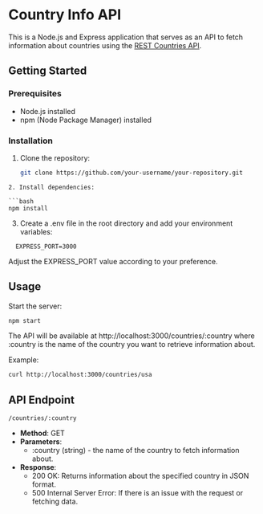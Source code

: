 # Country Info API

This is a Node.js and Express application that serves as an API to fetch information about countries using the [REST Countries API](https://restcountries.com/).

## Getting Started

### Prerequisites

- Node.js installed
- npm (Node Package Manager) installed

### Installation

1. Clone the repository:

   ```bash
   git clone https://github.com/your-username/your-repository.git
  ```
2. Install dependencies:

  ```bash
  npm install
  ```
3. Create a .env file in the root directory and add your environment variables:

  ```env
    EXPRESS_PORT=3000
  ```
  Adjust the EXPRESS_PORT value according to your preference.

## Usage
Start the server:
```bash
npm start
```

The API will be available at http://localhost:3000/countries/:country where :country is the name of the country you want to retrieve information about.

Example:
```bash
curl http://localhost:3000/countries/usa
```

## API Endpoint
  `/countries/:country`
- **Method**: GET
- **Parameters**:
  - :country (string) - the name of the country to fetch information about.
- **Response**:
  - 200 OK: Returns information about the specified country in JSON format.
  - 500 Internal Server Error: If there is an issue with the request or fetching data.
